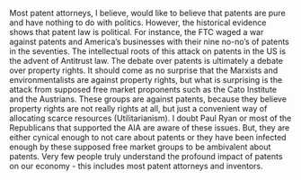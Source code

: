 
Most patent attorneys, I believe, would like to believe that patents are pure and have nothing to do with politics. However, the historical evidence shows that patent law is political. For instance, the FTC waged a war against patents and America’s businesses with their nine no-no’s of patents in the seventies. The intellectual roots of this attack on patents in the US is the advent of Antitrust law. The debate over patents is ultimately a debate over property rights. It should come as no surprise that the Marxists and environmentalists are against property rights, but what is surprising is the attack from supposed free market proponents such as the Cato Institute and the Austrians. These groups are against patents, because they believe property rights are not really rights at all, but just a convenient way of allocating scarce resources (Utilitarianism). I doubt Paul Ryan or most of the Republicans that supported the AIA are aware of these issues. But, they are either cynical enough to not care about patents or they have been infected enough by these supposed free market groups to be ambivalent about patents. Very few people truly understand the profound impact of patents on our economy - this includes most patent attorneys and inventors.